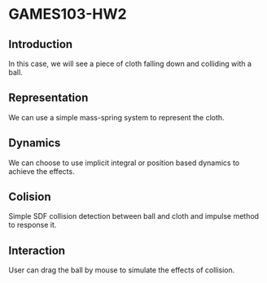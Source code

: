 # GAMES103-HW2
## Introduction
In this case, we will see a piece of cloth falling down and colliding with a ball.

## Representation
We can use a simple mass-spring system to represent the cloth.

## Dynamics
We can choose to use implicit integral or position based dynamics to achieve the effects. 

## Colision
Simple SDF collision detection between ball and cloth and impulse method to response it.

## Interaction
User can drag the ball by mouse to simulate the effects of collision.

